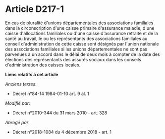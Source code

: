 # Article D217-1

En cas de pluralité d'unions départementales des associations familiales dans la circonscription d'une caisse primaire
d'assurance maladie, d'une caisse d'allocations familiales ou d'une caisse d'assurance retraite et de la santé au travail, le
ou les représentants des associations familiales au conseil d'administration de cette caisse sont désignés par l'union
nationale des associations familiales si les unions départementales ne sont pas parvenues à un accord dans le délai de deux
mois à compter de la date des élections des représentants des assurés sociaux dans les conseils d'administration des caisses
locales.

**Liens relatifs à cet article**

_Anciens textes_:

  - Décret n°84-14 1984-01-10 art. 9 al. 1

_Modifié par_:

  - Décret n°2010-344 du 31 mars 2010 - art. 328

_Abrogé par_:

  - Décret n°2018-1084 du 4 décembre 2018 - art. 1
